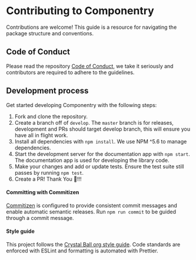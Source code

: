 # Contributing to Componentry

Contributions are welcome! This guide is a resource for navigating the package
structure and conventions.

## Code of Conduct

Please read the repository [Code of Conduct][coc], we take it seriously and
contributors are required to adhere to the guidelines.

## Development process

Get started developing Componentry with the following steps:

1. Fork and clone the repository.
1. Create a branch off of `develop`. The `master` branch is for releases,
   development and PRs should target develop branch, this will ensure you have
   all in flight work.
1. Install all dependencies with `npm install`. We use NPM ^5.6 to manage
   dependencies.
1. Start the development server for the documentation app with `npm start`. The
   documentation app is used for developing the library code.
1. Make your changes and add or update tests. Ensure the test suite still passes
   by running `npm test`.
1. Create a PR! Thank You 🎉!!!

#### Committing with Commitizen

[Commitizen][] is configured to provide consistent commit messages and enable
automatic semantic releases. Run `npm run commit` to be guided through a commit
message.

#### Style guide

This project follows the [Crystal Ball org style guide][eloquence]. Code
standards are enforced with ESLint and formatting is automated with Prettier.

<!-- Link -->

[commitizen]: https://commitizen.github.io/cz-cli/
[eloquence]: https://github.com/crystal-ball/eslint-config-eloquence
[coc]: ../CODE_OF_CONDUCT.md

